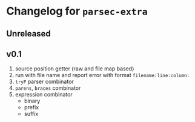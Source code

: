 # Changelog for `parsec-extra`

## Unreleased

## v0.1

1. source position getter (raw and file map based)
2. run with file name and report error with format `filename:line:column:`
3. `tryP` parser combinator
4. `parens`, `braces` combinator
5. expression combinator
   - binary
   - prefix
   - suffix
